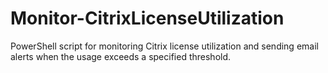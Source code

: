 # Monitor-CitrixLicenseUtilization
PowerShell script for monitoring Citrix license utilization and sending email alerts when the usage exceeds a specified threshold.
